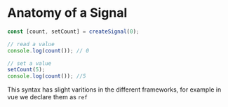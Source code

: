 # Anatomy of a Signal

```ts
const [count, setCount] = createSignal(0);

// read a value
console.log(count()); // 0

// set a value
setCount(5);
console.log(count()); //5

```
This syntax has slight varitions in the different frameworks, for example in vue we declare them as `ref`
